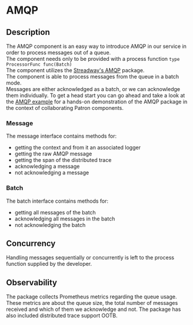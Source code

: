 # AMQP

## Description

The AMQP component is an easy way to introduce AMQP in our service in order to process messages out of a queue.  
The component needs only to be provided with a process function `type ProcessorFunc func(Batch)`  
The component utilizes the [Streadway's AMQP](http://github.com/streadway/amqp) package.  
The component is able to process messages from the queue in a batch mode.  
Messages are either acknowledged as a batch, or we can acknowledge them individually.
To get a head start you can go ahead and take a look at the [AMQP example](/examples/amqp/main.go) for a hands-on demonstration of the AMQP package in the context of collaborating Patron components.

### Message

The message interface contains methods for:

- getting the context and from it an associated logger
- getting the raw AMQP message
- getting the span of the distributed trace
- acknowledging a message
- not acknowledging a message

### Batch

The batch interface contains methods for:

- getting all messages of the batch
- acknowledging all messages in the batch
- not acknowledging the batch

## Concurrency

Handling messages sequentially or concurrently is left to the process function supplied by the developer.

## Observability

The package collects Prometheus metrics regarding the queue usage. These metrics are about the queue size, 
the total number of messages received and which of them we acknowledge and not.
The package has also included distributed trace support OOTB.
 